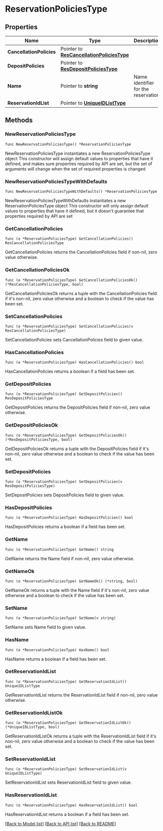# ReservationPoliciesType

## Properties

Name | Type | Description | Notes
------------ | ------------- | ------------- | -------------
**CancellationPolicies** | Pointer to [**ResCancellationPoliciesType**](ResCancellationPoliciesType.md) |  | [optional] 
**DepositPolicies** | Pointer to [**ResDepositPoliciesType**](ResDepositPoliciesType.md) |  | [optional] 
**Name** | Pointer to **string** | Name identifier for the reservation. | [optional] 
**ReservationIdList** | Pointer to [**UniqueIDListType**](UniqueIDListType.md) |  | [optional] 

## Methods

### NewReservationPoliciesType

`func NewReservationPoliciesType() *ReservationPoliciesType`

NewReservationPoliciesType instantiates a new ReservationPoliciesType object
This constructor will assign default values to properties that have it defined,
and makes sure properties required by API are set, but the set of arguments
will change when the set of required properties is changed

### NewReservationPoliciesTypeWithDefaults

`func NewReservationPoliciesTypeWithDefaults() *ReservationPoliciesType`

NewReservationPoliciesTypeWithDefaults instantiates a new ReservationPoliciesType object
This constructor will only assign default values to properties that have it defined,
but it doesn't guarantee that properties required by API are set

### GetCancellationPolicies

`func (o *ReservationPoliciesType) GetCancellationPolicies() ResCancellationPoliciesType`

GetCancellationPolicies returns the CancellationPolicies field if non-nil, zero value otherwise.

### GetCancellationPoliciesOk

`func (o *ReservationPoliciesType) GetCancellationPoliciesOk() (*ResCancellationPoliciesType, bool)`

GetCancellationPoliciesOk returns a tuple with the CancellationPolicies field if it's non-nil, zero value otherwise
and a boolean to check if the value has been set.

### SetCancellationPolicies

`func (o *ReservationPoliciesType) SetCancellationPolicies(v ResCancellationPoliciesType)`

SetCancellationPolicies sets CancellationPolicies field to given value.

### HasCancellationPolicies

`func (o *ReservationPoliciesType) HasCancellationPolicies() bool`

HasCancellationPolicies returns a boolean if a field has been set.

### GetDepositPolicies

`func (o *ReservationPoliciesType) GetDepositPolicies() ResDepositPoliciesType`

GetDepositPolicies returns the DepositPolicies field if non-nil, zero value otherwise.

### GetDepositPoliciesOk

`func (o *ReservationPoliciesType) GetDepositPoliciesOk() (*ResDepositPoliciesType, bool)`

GetDepositPoliciesOk returns a tuple with the DepositPolicies field if it's non-nil, zero value otherwise
and a boolean to check if the value has been set.

### SetDepositPolicies

`func (o *ReservationPoliciesType) SetDepositPolicies(v ResDepositPoliciesType)`

SetDepositPolicies sets DepositPolicies field to given value.

### HasDepositPolicies

`func (o *ReservationPoliciesType) HasDepositPolicies() bool`

HasDepositPolicies returns a boolean if a field has been set.

### GetName

`func (o *ReservationPoliciesType) GetName() string`

GetName returns the Name field if non-nil, zero value otherwise.

### GetNameOk

`func (o *ReservationPoliciesType) GetNameOk() (*string, bool)`

GetNameOk returns a tuple with the Name field if it's non-nil, zero value otherwise
and a boolean to check if the value has been set.

### SetName

`func (o *ReservationPoliciesType) SetName(v string)`

SetName sets Name field to given value.

### HasName

`func (o *ReservationPoliciesType) HasName() bool`

HasName returns a boolean if a field has been set.

### GetReservationIdList

`func (o *ReservationPoliciesType) GetReservationIdList() UniqueIDListType`

GetReservationIdList returns the ReservationIdList field if non-nil, zero value otherwise.

### GetReservationIdListOk

`func (o *ReservationPoliciesType) GetReservationIdListOk() (*UniqueIDListType, bool)`

GetReservationIdListOk returns a tuple with the ReservationIdList field if it's non-nil, zero value otherwise
and a boolean to check if the value has been set.

### SetReservationIdList

`func (o *ReservationPoliciesType) SetReservationIdList(v UniqueIDListType)`

SetReservationIdList sets ReservationIdList field to given value.

### HasReservationIdList

`func (o *ReservationPoliciesType) HasReservationIdList() bool`

HasReservationIdList returns a boolean if a field has been set.


[[Back to Model list]](../README.md#documentation-for-models) [[Back to API list]](../README.md#documentation-for-api-endpoints) [[Back to README]](../README.md)


